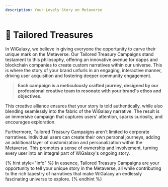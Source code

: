 ```yaml
---
description: Your Lovely Story on Metaverse
---
```


# 🚀 Tailored Treasures

In WiGalaxy, we believe in giving everyone the opportunity to carve their unique mark on the Metaverse. Our Tailored Treasury Campaigns stand testament to this philosophy, offering an innovative avenue for dapps and blockchain companies to create custom narratives within our universe. This is where the story of your brand unfurls in an engaging, interactive manner, driving user acquisition and fostering deeper community engagement.

> **Each campaign is a meticulously crafted journey, designed by our professional creative team to resonate with your brand's ethos and objectives.**&#x20;

This creative alliance ensures that your story is told authentically, while also blending seamlessly into the fabric of the WiGalaxy narrative. The result is an immersive campaign that captures users' attention, sparks curiosity, and encourages exploration.

Furthermore, Tailored Treasury Campaigns aren't limited to corporate narratives. Individual users can create their own personal journeys, adding an additional layer of customization and personalization within the Metaverse. This promotes a sense of ownership and involvement, turning every user into an integral part of WiGalaxy's ongoing story.

{% hint style="info" %}
In essence, Tailored Treasury Campaigns are your opportunity to tell your unique story in the Metaverse, all while contributing to the rich tapestry of narratives that make WiGalaxy an endlessly fascinating universe to explore.
{% endhint %}
